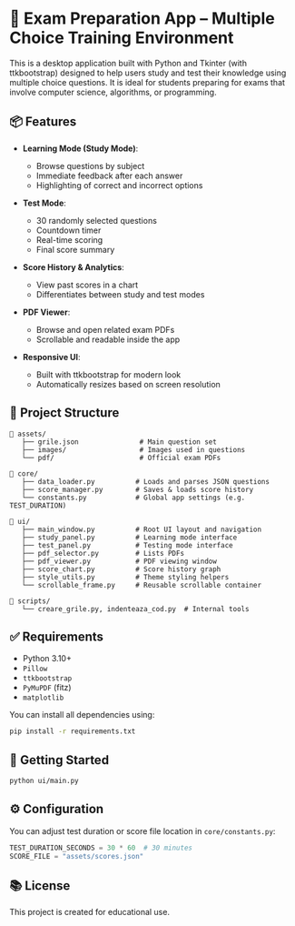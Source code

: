 # 🧠 Exam Preparation App – Multiple Choice Training Environment

This is a desktop application built with Python and Tkinter (with ttkbootstrap) designed to help users study and test their knowledge using multiple choice questions. It is ideal for students preparing for exams that involve computer science, algorithms, or programming.

## 📦 Features

- **Learning Mode (Study Mode)**:  
  - Browse questions by subject  
  - Immediate feedback after each answer  
  - Highlighting of correct and incorrect options  

- **Test Mode**:  
  - 30 randomly selected questions  
  - Countdown timer  
  - Real-time scoring  
  - Final score summary  

- **Score History & Analytics**:  
  - View past scores in a chart  
  - Differentiates between study and test modes  

- **PDF Viewer**:  
  - Browse and open related exam PDFs  
  - Scrollable and readable inside the app  

- **Responsive UI**:  
  - Built with ttkbootstrap for modern look  
  - Automatically resizes based on screen resolution

## 📁 Project Structure

```
📂 assets/
   ├── grile.json               # Main question set
   ├── images/                  # Images used in questions
   └── pdf/                     # Official exam PDFs

📂 core/
   ├── data_loader.py          # Loads and parses JSON questions
   ├── score_manager.py        # Saves & loads score history
   └── constants.py            # Global app settings (e.g. TEST_DURATION)

📂 ui/
   ├── main_window.py          # Root UI layout and navigation
   ├── study_panel.py          # Learning mode interface
   ├── test_panel.py           # Testing mode interface
   ├── pdf_selector.py         # Lists PDFs
   ├── pdf_viewer.py           # PDF viewing window
   ├── score_chart.py          # Score history graph
   ├── style_utils.py          # Theme styling helpers
   └── scrollable_frame.py     # Reusable scrollable container

📂 scripts/
   └── creare_grile.py, indenteaza_cod.py  # Internal tools
```

## ✅ Requirements

- Python 3.10+
- `Pillow`
- `ttkbootstrap`
- `PyMuPDF` (fitz)
- `matplotlib`

You can install all dependencies using:

```bash
pip install -r requirements.txt
```

## 🚀 Getting Started

```bash
python ui/main.py
```

## ⚙️ Configuration

You can adjust test duration or score file location in `core/constants.py`:

```python
TEST_DURATION_SECONDS = 30 * 60  # 30 minutes
SCORE_FILE = "assets/scores.json"
```

## 📚 License

This project is created for educational use.
